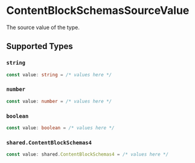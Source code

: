 # ContentBlockSchemasSourceValue

The source value of the type.


## Supported Types

### `string`

```typescript
const value: string = /* values here */
```

### `number`

```typescript
const value: number = /* values here */
```

### `boolean`

```typescript
const value: boolean = /* values here */
```

### `shared.ContentBlockSchemas4`

```typescript
const value: shared.ContentBlockSchemas4 = /* values here */
```

